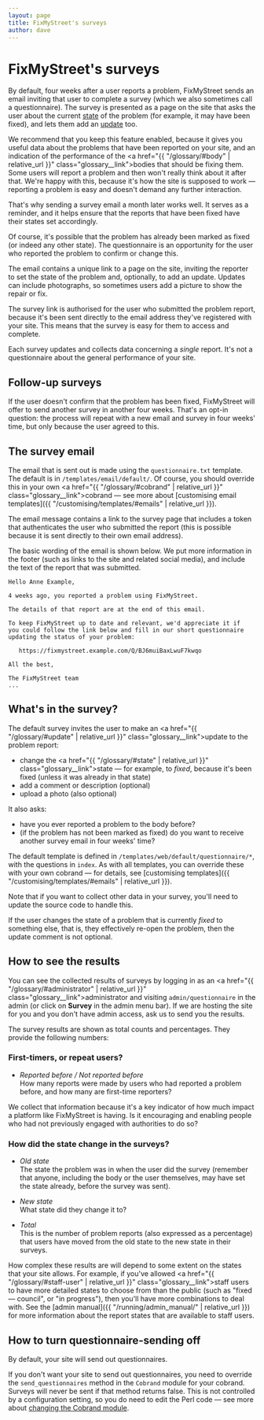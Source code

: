 ```yaml
---
layout: page
title: FixMyStreet's surveys
author: dave
---
```


# FixMyStreet's surveys

<p class="lead">
  By default, four weeks after a user reports a problem, FixMyStreet sends an
  email inviting that user to complete a survey (which we also sometimes call a
  questionnaire). The survey is presented as a page on the site that asks the
  user about the current
  <a href="{{ "/glossary/#state" | relative_url }}" class="glossary__link">state</a>
  of the problem (for example, it may have been fixed), and lets them add an
  <a href="{{ "/glossary/#update" | relative_url }}" class="glossary__link">update</a>
  too.
</p> 
  
We recommend that you keep this feature enabled, because it gives you
useful data about the problems that have been reported on your site, and
an indication of the performance of the 
<a href="{{ "/glossary/#body" | relative_url }}" class="glossary__link">bodies</a>
that should be fixing them. Some users will report a problem and then won't
really think about it after that. We're happy with this, because it's how the
site is supposed to work &mdash; reporting a problem is easy and doesn't demand
any further interaction.

That's why sending a survey email a month later works well. It serves as a
reminder, and it helps ensure that the reports that have been fixed have their
states set accordingly.

Of course, it's possible that the problem has already been marked as fixed (or
indeed any other state). The questionnaire is an opportunity for the user who
reported the problem to confirm or change this.

The email contains a unique link to a page on the site, inviting the reporter
to set the state of the problem and, optionally, to add an update. Updates can
include photographs, so sometimes users add a picture to show the repair or
fix.

The survey link is authorised for the user who submitted the problem report,
because it's been sent directly to the email address they've registered with
your site. This means that the survey is easy for them to access and complete.

Each survey updates and collects data concerning a _single_ report. It's not
a questionnaire about the general performance of your site.

## Follow-up surveys

If the user doesn't confirm that the problem has been fixed, FixMyStreet will
offer to send another survey in another four weeks. That's an opt-in question:
the process will repeat with a new email and survey in four weeks' time, but
only because the user agreed to this.

## The survey email

The email that is sent out is made using the `questionnaire.txt` template. The
default is in `/templates/email/default/`. Of course, you should override this
in your own
<a href="{{ "/glossary/#cobrand" | relative_url }}" class="glossary__link">cobrand</a>
&mdash; see more about 
[customising email templates]({{ "/customising/templates/#emails" | relative_url }}).

The email message contains a link to the survey page that includes a token that
authenticates the user who submitted the report (this is possible because it is
sent directly to their own email address).

The basic wording of the email is shown below. We put more information in the
footer (such as links to the site and related social media), and include the
text of the report that was submitted.

    Hello Anne Example,

    4 weeks ago, you reported a problem using FixMyStreet.

    The details of that report are at the end of this email.

    To keep FixMyStreet up to date and relevant, we'd appreciate it if
    you could follow the link below and fill in our short questionnaire
    updating the status of your problem:

       https://fixmystreet.example.com/Q/BJ6muiBaxLwuF7kwqo

    All the best,

    The FixMyStreet team
    ...

## What's in the survey?

The default survey invites the user to make an
<a href="{{ "/glossary/#update" | relative_url }}" class="glossary__link">update</a>
to the problem report:

   * change the <a href="{{ "/glossary/#state" | relative_url }}" class="glossary__link">state</a>
     &mdash; for example, to _fixed_, because it's been fixed (unless it was
     already in that state)
   * add a comment or description (optional)
   * upload a photo (also optional)

It also asks:

   * have you ever reported a problem to the body before?
   * (if the problem has not been marked as fixed) do you want to receive
     another survey email in four weeks' time?

The default template is defined in `/templates/web/default/questionnaire/*`,
with the questions in `index`. As with all templates, you can override
these with your own cobrand &mdash; for details, see
[customising templates]({{ "/customising/templates/#emails" | relative_url }}).

Note that if you want to collect other data in your survey, you'll need to
update the source code to handle this.

If the user changes the state of a problem that is currently _fixed_ to
something else, that is, they effectively re-open the problem, then the update
comment is not optional.

## How to see the results

You can see the collected results of surveys by logging in as an
<a href="{{ "/glossary/#administrator" | relative_url }}" class="glossary__link">administrator</a>
and visiting `admin/questionnaire` in the admin (or click on **Survey** in the
admin menu bar). If we are hosting the site for you and you don't have admin
access, ask us to send you the results.

The survey results are shown as total counts and percentages. They provide the
following numbers:

### First-timers, or repeat users?

* _Reported before / Not reported before_
  <br>
  How many reports were made by users who had reported a problem before, and
  how many are first-time reporters?
  
We collect that information because it's a key indicator of how much impact a
platform like FixMyStreet is having. Is it encouraging and enabling people who
had not previously engaged with authorities to do so?

### How did the state change in the surveys?

* _Old state_
  <br>
  The state the problem was in when the user did the survey (remember that
  anyone, including the body or the user themselves, may have set the state
  already, before the survey was sent).

* _New state_
  <br>
  What state did they change it to?

* _Total_
  <br>
  This is the number of problem reports (also expressed as a percentage) that
  users have moved from the old state to the new state in their surveys.
  
How complex these results are will depend to some extent on the states that
your site allows. For example, if you've allowed
<a href="{{ "/glossary/#staff-user" | relative_url }}" class="glossary__link">staff users</a>
to have more detailed states to choose from than the public (such as "fixed
&mdash; council", or "in&nbsp;progress"), then you'll have more combinations to
deal with. See the [admin manual]({{ "/running/admin_manual/" | relative_url }}) for more
information about the report states that are available to staff users.

## How to turn questionnaire-sending off

By default, your site will send out questionnaires.

If you don't want your site to send out questionnaires, you need to override
the `send_questionnaires` method in the `Cobrand` module for your cobrand.
Surveys will never be sent if that method returns false. This is not controlled
by a configuration setting, so you do need to edit the Perl code &mdash; see
more about [changing the Cobrand module](customising/cobrand-module).

